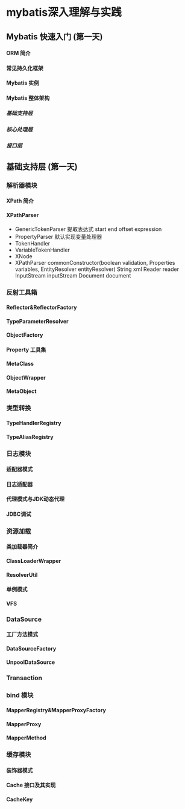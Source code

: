 # mybatis深入理解与实践


## Mybatis 快速入门 (第一天)


#### ORM 简介


#### 常见持久化框架


#### Mybatis 实例


#### Mybatis 整体架构


##### 基础支持层


##### 核心处理层


##### 接口层


## 基础支持层 (第一天)


### 解析器模块


#### XPath 简介


#### XPathParser
- GenericTokenParser
提取表达式 start end offset expression
- PropertyParser
默认实现变量处理器
- TokenHandler
- VariableTokenHandler
- XNode
- XPathParser
commonConstructor(boolean validation, Properties variables, EntityResolver entityResolver)
String xml
Reader reader
InputStream inputStream
Document document

### 反射工具箱


#### Reflector&ReflectorFactory


#### TypeParameterResolver


#### ObjectFactory


#### Property 工具集


#### MetaClass


#### ObjectWrapper


#### MetaObject


### 类型转换


#### TypeHandlerRegistry


#### TypeAliasRegistry


### 日志模块


#### 适配器模式


#### 日志适配器


#### 代理模式与JDK动态代理


#### JDBC调试


### 资源加载


#### 类加载器简介


#### ClassLoaderWrapper


#### ResolverUtil


#### 单例模式


#### VFS


### DataSource


#### 工厂方法模式


#### DataSourceFactory


#### UnpoolDataSource


### Transaction


### bind 模块


#### MapperRegistry&MapperProxyFactory


#### MapperProxy


#### MapperMethod


### 缓存模块


#### 装饰器模式


#### Cache 接口及其实现


#### CacheKey
